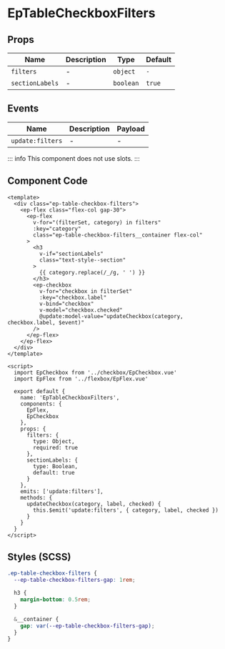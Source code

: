 # EpTableCheckboxFilters



## Props
| Name | Description | Type | Default |
|------|-------------|------|---------|
| `filters` | - | `object` | `-` |
| `sectionLabels` | - | `boolean` | `true` |

## Events
| Name    | Description                 | Payload    |
|---------|-----------------------------|------------|
| `update:filters` | - | - |


::: info
This component does not use slots.
:::

## Component Code

```vue
<template>
  <div class="ep-table-checkbox-filters">
    <ep-flex class="flex-col gap-30">
      <ep-flex
        v-for="(filterSet, category) in filters"
        :key="category"
        class="ep-table-checkbox-filters__container flex-col"
      >
        <h3
          v-if="sectionLabels"
          class="text-style--section"
        >
          {{ category.replace(/_/g, ' ') }}
        </h3>
        <ep-checkbox
          v-for="checkbox in filterSet"
          :key="checkbox.label"
          v-bind="checkbox"
          v-model="checkbox.checked"
          @update:model-value="updateCheckbox(category, checkbox.label, $event)"
        />
      </ep-flex>
    </ep-flex>
  </div>
</template>

<script>
  import EpCheckbox from '../checkbox/EpCheckbox.vue'
  import EpFlex from '../flexbox/EpFlex.vue'

  export default {
    name: 'EpTableCheckboxFilters',
    components: {
      EpFlex,
      EpCheckbox
    },
    props: {
      filters: {
        type: Object,
        required: true
      },
      sectionLabels: {
        type: Boolean,
        default: true
      }
    },
    emits: ['update:filters'],
    methods: {
      updateCheckbox(category, label, checked) {
        this.$emit('update:filters', { category, label, checked })
      }
    }
  }
</script>

```

## Styles (SCSS)

```scss
.ep-table-checkbox-filters {
  --ep-table-checkbox-filters-gap: 1rem;

  h3 {
    margin-bottom: 0.5rem;
  }

  &__container {
    gap: var(--ep-table-checkbox-filters-gap);
  }
}
```